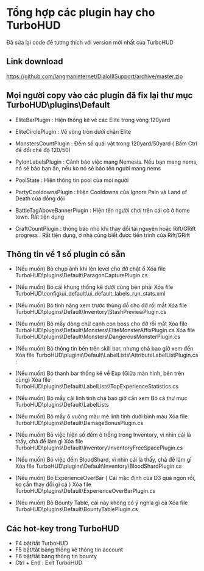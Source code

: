# Tổng hợp các plugin hay cho TurboHUD
Đã sửa lại code để tương thích với version mới nhất của TurboHUD

Link download
------------
https://github.com/langmaninternet/DialoIIISupport/archive/master.zip



Mọi người copy vào các plugin đã fix lại thư mục TurboHUD\plugins\Default
------------

+ EliteBarPlugin : Hiện thống kê về các Elite trong vòng 120yard

+ EliteCirclePlugin : Vẽ vòng tròn dưới chân Elite

+ MonstersCountPlugin : Đếm số quái vật trong 120yard/50yard ( Bấm Ctrl để đổi chế độ 120/50)

+ PylonLabelsPlugin : Cảnh báo việc mang Nemesis. Nếu bạn mang nems, nó sẽ bảo bạn ăn, nếu ko nó sẽ báo tên người mang nems

+ PoolState : Hiện thông tin pool của mọi người

+ PartyCooldownsPlugin : Hiện Cooldowns của Ignore Pain và Land of Death của đồng đội

+ BattleTagAboveBannerPlugin : Hiện tên người chơi trên cái cờ ở home town. Rất tiện dụng

+ CraftCountPlugin : thông báo nhỏ khi thay đổi tài nguyên hoặc Rift/GRift progress . Rất tiện dụng, ở nhà cũng biết được tiến trình của Rift/GRift


Thông tin về 1 số plugin có sẵn
------------

+ (Nếu muốn) Bỏ chụp ảnh khi lên level cho đỡ chật ổ 
Xóa file TurboHUD\plugins\Default\ParagonCapturePlugin.cs

+ (Nếu muốn) Bỏ cái khung thống kê dưới cùng bên phải 
Xóa file TurboHUD\config\ui_default\ui_default_labels_run_stats.xml 
 
+ (Nếu muốn) Bỏ tính năng xem trước thùng đồ cho đỡ rối mắt 
Xóa file TurboHUD\plugins\Default\Inventory\StashPreviewPlugin.cs

+ (Nếu muốn) Bỏ mấy dòng chữ cạnh con boss cho đỡ rối mắt 
Xóa file TurboHUD\plugins\Default\Monsters\EliteMonsterAffixPlugin.cs
Xóa file TurboHUD\plugins\Default\Monsters\DangerousMonsterPlugin.cs

+ (Nếu muốn) Bỏ thông tin bên trên skill bar, nhưng chả bao giờ xem đến
Xóa file  TurboHUD\plugins\Default\LabelLists\AttributeLabelListPlugin.cs : 

+ (Nếu muốn) Bỏ thanh bar thống kê về Exp (Giữa màn hình, bên trên cùng) 
Xóa file  TurboHUD\plugins\Default\LabelLists\TopExperienceStatistics.cs

+ (Nếu muốn) Bỏ mấy cái linh tinh chả bao giờ cần xem
Bỏ cả thư mục TurboHUD\plugins\Default\LabelLists

+ (Nếu muốn) Bỏ mấy ô vuông màu mè linh tinh dưới bình máu
Xóa file  TurboHUD\plugins\Default\DamageBonusPlugin.cs

+ (Nếu muốn) Bỏ việc hiện số đếm ô trống trong Inventory, vì nhìn cái là thấy, chả để làm gì
Xóa file  TurboHUD\plugins\Default\Inventory\InventoryFreeSpacePlugin.cs

+ (Nếu muốn) Bỏ việc đếm BloodShard, vì nhìn cái là thấy, chả để làm gì
Xóa file  TurboHUD\plugins\Default\Inventory\BloodShardPlugin.cs

+ (Nếu muốn) Bỏ ExperienceOverBar ( Cái mặc định của D3 quá ngon rồi, ko cần thay đổi gì cả )
Xóa file  TurboHUD\plugins\Default\ExperienceOverBarPlugin.cs

+ (Nếu muốn) Bỏ Bounty Table, cái này không có ý nghĩa gì cả
Xóa file  TurboHUD\plugins\Default\BountyTablePlugin.cs





Các hot-key trong TurboHUD
------------
+ F4 bật/tắt TurboHUD
+ F5 bật/tắt bảng thống kê thông tin account
+ F6  bật/tắt bảng thông tin bounty
+ Ctrl + End : Exit TurboHUD





